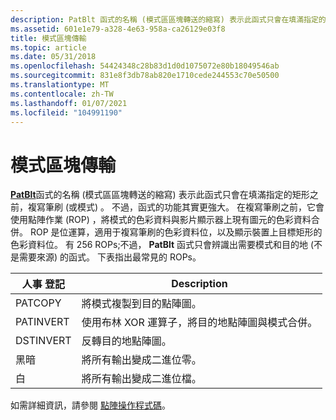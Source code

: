 ```yaml
---
description: PatBlt 函式的名稱 (模式區區塊轉送的縮寫) 表示此函式只會在填滿指定的矩形之前，複寫筆刷 (或模式) 。
ms.assetid: 601e1e79-a328-4e63-958a-ca26129e03f8
title: 模式區塊傳輸
ms.topic: article
ms.date: 05/31/2018
ms.openlocfilehash: 54424348c28b83d1d0d1075072e80b18049546ab
ms.sourcegitcommit: 831e8f3db78ab820e1710cede244553c70e50500
ms.translationtype: MT
ms.contentlocale: zh-TW
ms.lasthandoff: 01/07/2021
ms.locfileid: "104991190"
---
```

# <a name="pattern-block-transfer"></a>模式區塊傳輸

[**PatBlt**](/windows/desktop/api/Wingdi/nf-wingdi-patblt)函式的名稱 (模式區區塊轉送的縮寫) 表示此函式只會在填滿指定的矩形之前，複寫筆刷 (或模式) 。 不過，函式的功能其實更強大。 在複寫筆刷之前，它會使用點陣作業 (ROP) ，將模式的色彩資料與影片顯示器上現有圖元的色彩資料合併。 ROP 是位運算，適用于複寫筆刷的色彩資料位，以及顯示裝置上目標矩形的色彩資料位。 有 256 ROPs;不過， **PatBlt** 函式只會辨識出需要模式和目的地 (不是需要來源) 的函式。 下表指出最常見的 ROPs。



| 人事 登記       | Description                                                                         |
|-----------|-------------------------------------------------------------------------------------|
| PATCOPY   | 將模式複製到目的點陣圖。                                       |
| PATINVERT | 使用布林 XOR 運算子，將目的地點陣圖與模式合併。 |
| DSTINVERT | 反轉目的地點陣圖。                                                     |
| 黑暗 | 將所有輸出變成二進位零。                                                   |
| 白 | 將所有輸出變成二進位檔。                                                    |



 

如需詳細資訊，請參閱 [點陣操作程式碼](raster-operation-codes.md)。

 

 



